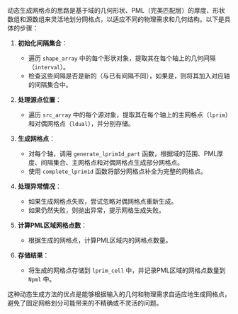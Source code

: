 动态生成网格点的思路是基于域的几何形状、PML（完美匹配层）的厚度、形状数组和源数组来灵活地划分网格点，以适应不同的物理需求和几何结构。以下是具体的步骤：

1. **初始化间隔集合**：
   - 遍历 `shape_array` 中的每个形状对象，提取其在每个轴上的几何间隔（`interval`）。
   - 检查这些间隔是否是新的（与已有间隔不同），如果是，则将其加入对应轴的间隔集合中。

2. **处理源点位置**：
   - 遍历 `src_array` 中的每个源对象，提取其在每个轴上的主网格点（`lprim`）和对偶网格点（`ldual`），并分别存储。

3. **生成网格点**：
   - 对每个轴，调用 `generate_lprim1d_part` 函数，根据域的范围、PML厚度、间隔集合、主网格点和对偶网格点生成部分网格点。
   - 使用 `complete_lprim1d` 函数将部分网格点补全为完整的网格点。

4. **处理异常情况**：
   - 如果生成网格点失败，尝试忽略对偶网格点重新生成。
   - 如果仍然失败，则抛出异常，提示网格生成失败。

5. **计算PML区域网格点数**：
   - 根据生成的网格点，计算PML区域内的网格点数量。

6. **存储结果**：
   - 将生成的网格点存储到 `lprim_cell` 中，并记录PML区域的网格点数量到 `Npml` 中。

这种动态生成方法的优点是能够根据输入的几何和物理需求自适应地生成网格点，避免了固定网格划分可能带来的不精确或不灵活的问题。